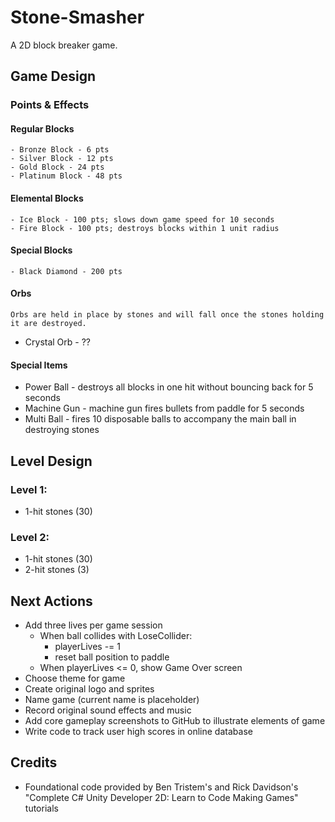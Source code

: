 # Stone-Smasher
A 2D block breaker game.

## Game Design

### Points & Effects

#### Regular Blocks
    - Bronze Block - 6 pts
    - Silver Block - 12 pts
    - Gold Block - 24 pts
    - Platinum Block - 48 pts

#### Elemental Blocks
    - Ice Block - 100 pts; slows down game speed for 10 seconds
    - Fire Block - 100 pts; destroys blocks within 1 unit radius

#### Special Blocks
    - Black Diamond - 200 pts

#### Orbs
    Orbs are held in place by stones and will fall once the stones holding it are destroyed.
- Crystal Orb - ??

#### Special Items
- Power Ball - destroys all blocks in one hit without bouncing back for 5 seconds
- Machine Gun - machine gun fires bullets from paddle for 5 seconds
- Multi Ball - fires 10 disposable balls to accompany the main ball in destroying stones 

## Level Design
### Level 1:
- 1-hit stones (30)

### Level 2:
- 1-hit stones (30)
- 2-hit stones (3)

## Next Actions
- Add three lives per game session
  - When ball collides with LoseCollider:
      - playerLives -= 1
      - reset ball position to paddle
  - When playerLives <= 0, show Game Over screen
- Choose theme for game
- Create original logo and sprites
- Name game (current name is placeholder)
- Record original sound effects and music
- Add core gameplay screenshots to GitHub to illustrate elements of game
- Write code to track user high scores in online database

## Credits
- Foundational code provided by Ben Tristem's and Rick Davidson's "Complete C# Unity Developer 2D: Learn to Code Making Games" tutorials
